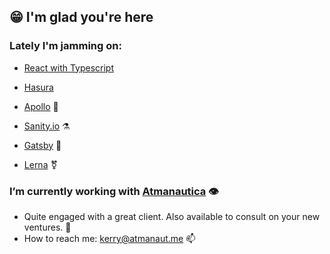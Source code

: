 ## 😁 I'm glad you're here

### Lately I'm jamming on:
- [React with Typescript](https://www.typescriptlang.org/docs/handbook/react.html)
- [Hasura](https://hasura.io/)
- [Apollo](https://www.apollographql.com/docs) 🌱

- [Sanity.io](https://www.sanity.io/docs) ⚗
- [Gatsby](https://www.gatsbyjs.org/) 🦄
- [Lerna](https://lerna.js.org/) ⚧

### I’m currently working with [Atmanautica](https://www.atmanautica.com) 👁
- Quite engaged with a great client. Also available to consult on your new ventures. 💬
- How to reach me: [kerry@atmanaut.me](mailto:kerry@atmanaut.me) 📫

<!--
**krry/krry** is a ✨ _special_ ✨ repository because its `README.md` (this file) appears on your GitHub profile.

Here are some ideas to get you started:

- 👯 I’m looking to collaborate on ...
- 🤔 I’m looking for help with ...
- 😄 Pronouns: we/us/our
- ⚡ Fun fact: ...
-->
